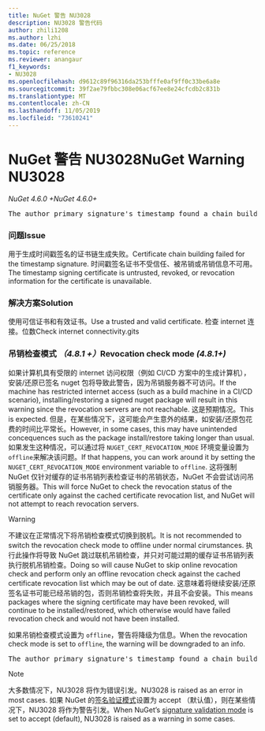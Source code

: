 ```yaml
---
title: NuGet 警告 NU3028
description: NU3028 警告代码
author: zhili1208
ms.author: lzhi
ms.date: 06/25/2018
ms.topic: reference
ms.reviewer: anangaur
f1_keywords:
- NU3028
ms.openlocfilehash: d9612c89f96316da253bfffe0af9ff0c33be6a8e
ms.sourcegitcommit: 39f2ae79fbbc308e06acf67ee8e24cfcdb2c831b
ms.translationtype: MT
ms.contentlocale: zh-CN
ms.lasthandoff: 11/05/2019
ms.locfileid: "73610241"
---
```

# <a name="nuget-warning-nu3028"></a><span data-ttu-id="67fbd-103">NuGet 警告 NU3028</span><span class="sxs-lookup"><span data-stu-id="67fbd-103">NuGet Warning NU3028</span></span>

<span data-ttu-id="67fbd-104">*NuGet 4.6.0 +*</span><span class="sxs-lookup"><span data-stu-id="67fbd-104">*NuGet 4.6.0+*</span></span>

<pre>The author primary signature's timestamp found a chain building issue: The revocation function was unable to check revocation because the revocation server could not be reached. For more information, visit https://aka.ms/certificateRevocationMode</pre>

### <a name="issue"></a><span data-ttu-id="67fbd-105">问题</span><span class="sxs-lookup"><span data-stu-id="67fbd-105">Issue</span></span>
<span data-ttu-id="67fbd-106">用于生成时间戳签名的证书链生成失败。</span><span class="sxs-lookup"><span data-stu-id="67fbd-106">Certificate chain building failed for the timestamp signature.</span></span> <span data-ttu-id="67fbd-107">时间戳签名证书不受信任、被吊销或吊销信息不可用。</span><span class="sxs-lookup"><span data-stu-id="67fbd-107">The timestamp signing certificate is untrusted, revoked, or revocation information for the certificate is unavailable.</span></span>

### <a name="solution"></a><span data-ttu-id="67fbd-108">解决方案</span><span class="sxs-lookup"><span data-stu-id="67fbd-108">Solution</span></span>
<span data-ttu-id="67fbd-109">使用可信证书和有效证书。</span><span class="sxs-lookup"><span data-stu-id="67fbd-109">Use a trusted and valid certificate.</span></span> <span data-ttu-id="67fbd-110">检查 internet 连接。位数</span><span class="sxs-lookup"><span data-stu-id="67fbd-110">Check internet connectivity.gits</span></span>

### <a name="revocation-check-mode-481"></a><span data-ttu-id="67fbd-111">吊销检查模式 *（4.8.1 +）*</span><span class="sxs-lookup"><span data-stu-id="67fbd-111">Revocation check mode *(4.8.1+)*</span></span>
<span data-ttu-id="67fbd-112">如果计算机具有受限的 internet 访问权限（例如 CI/CD 方案中的生成计算机），安装/还原已签名 nuget 包将导致此警告，因为吊销服务器不可访问。</span><span class="sxs-lookup"><span data-stu-id="67fbd-112">If the machine has restricted internet access (such as a build machine in a CI/CD scenario), installing/restoring a signed nuget package will result in this warning since the revocation servers are not reachable.</span></span> <span data-ttu-id="67fbd-113">这是预期情况。</span><span class="sxs-lookup"><span data-stu-id="67fbd-113">This is expected.</span></span>
<span data-ttu-id="67fbd-114">但是，在某些情况下，这可能会产生意外的结果，如安装/还原包花费的时间比平常长。</span><span class="sxs-lookup"><span data-stu-id="67fbd-114">However, in some cases, this may have unintended concequences such as the package install/restore taking longer than usual.</span></span> <span data-ttu-id="67fbd-115">如果发生这种情况，可以通过将 `NUGET_CERT_REVOCATION_MODE` 环境变量设置为 `offline`来解决该问题。</span><span class="sxs-lookup"><span data-stu-id="67fbd-115">If that happens, you can work around it by setting the `NUGET_CERT_REVOCATION_MODE` environment variable to `offline`.</span></span> <span data-ttu-id="67fbd-116">这将强制 NuGet 仅针对缓存的证书吊销列表检查证书的吊销状态，NuGet 不会尝试访问吊销服务器。</span><span class="sxs-lookup"><span data-stu-id="67fbd-116">This will force NuGet to check the revocation status of the certificate only against the cached certificate revocation list, and NuGet will not attempt to reach revocation servers.</span></span>

> [!Warning]
> <span data-ttu-id="67fbd-117">不建议在正常情况下将吊销检查模式切换到脱机。</span><span class="sxs-lookup"><span data-stu-id="67fbd-117">It is not recommended to switch the revocation check mode to offline under normal cirumstances.</span></span> <span data-ttu-id="67fbd-118">执行此操作将导致 NuGet 跳过联机吊销检查，并只对可能过期的缓存证书吊销列表执行脱机吊销检查。</span><span class="sxs-lookup"><span data-stu-id="67fbd-118">Doing so will cause NuGet to skip online revocation check and perform only an offline revocation check against the cached certificate revocation list which may be out of date.</span></span> <span data-ttu-id="67fbd-119">这意味着将继续安装/还原签名证书可能已经吊销的包，否则吊销检查将失败，并且不会安装。</span><span class="sxs-lookup"><span data-stu-id="67fbd-119">This means packages where the signing certificate may have been revoked, will continue to be installed/restored, which otherwise would have failed revocation check and would not have been installed.</span></span>

<span data-ttu-id="67fbd-120">如果吊销检查模式设置为 `offline`，警告将降级为信息。</span><span class="sxs-lookup"><span data-stu-id="67fbd-120">When the revocation check mode is set to `offline`, the warning will be downgraded to an info.</span></span>

<pre>The author primary signature's timestamp found a chain building issue: The revocation function was unable to check revocation because the certificate is not available in the cached certificate revocation list and NUGET_CERT_REVOCATION_MODE environment variable has been set to offline. For more information, visit https://aka.ms/certificateRevocationMode.</pre>

> [!Note]
> <span data-ttu-id="67fbd-121">大多数情况下，NU3028 将作为错误引发。</span><span class="sxs-lookup"><span data-stu-id="67fbd-121">NU3028 is raised as an error in most cases.</span></span> <span data-ttu-id="67fbd-122">如果 NuGet 的[签名验证模式](https://docs.microsoft.com/nuget/consume-packages/installing-signed-packages#configure-package-signature-requirements)设置为 accept （默认值），则在某些情况下，NU3028 将作为警告引发。</span><span class="sxs-lookup"><span data-stu-id="67fbd-122">When NuGet’s [signature validation mode](https://docs.microsoft.com/nuget/consume-packages/installing-signed-packages#configure-package-signature-requirements) is set to accept (default), NU3028 is raised as a warning in some cases.</span></span>
